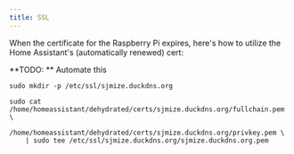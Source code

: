 ```yaml
---
title: SSL
---
```


When the certificate for the Raspberry Pi expires, here's how to utilize the Home Assistant's (automatically renewed) cert:

**TODO: ** Automate this
~~~~
sudo mkdir -p /etc/ssl/sjmize.duckdns.org

sudo cat /home/homeassistant/dehydrated/certs/sjmize.duckdns.org/fullchain.pem \
    /home/homeassistant/dehydrated/certs/sjmize.duckdns.org/privkey.pem \
    | sudo tee /etc/ssl/sjmize.duckdns.org/sjmize.duckdns.org.pem
~~~~